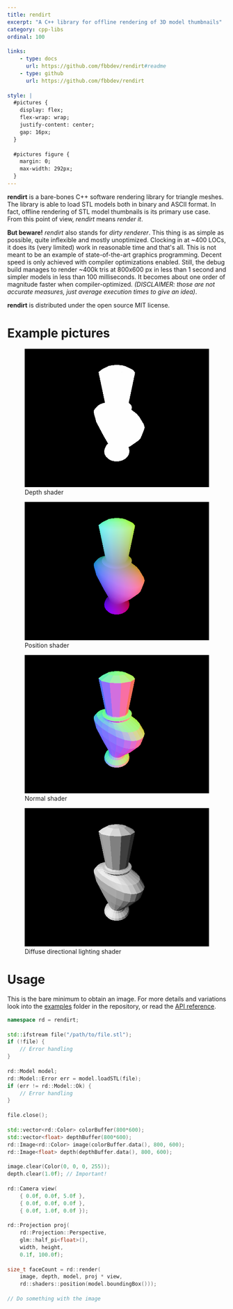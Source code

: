 ```yaml
---
title: rendirt
excerpt: "A C++ library for offline rendering of 3D model thumbnails"
category: cpp-libs
ordinal: 100

links:
    - type: docs
      url: https://github.com/fbbdev/rendirt#readme
    - type: github
      url: https://github.com/fbbdev/rendirt

style: |
  #pictures {
    display: flex;
    flex-wrap: wrap;
    justify-content: center;
    gap: 16px;
  }

  #pictures figure {
    margin: 0;
    max-width: 292px;
  }
---
```


**rendirt** is a bare-bones C++ software rendering library for triangle meshes.
The library is able to load STL models both in binary and ASCII format.
In fact, offline rendering of STL model thumbnails is its primary use case.
From this point of view, *rendirt* means *render it*.

**But beware!** *rendirt* also stands for *dirty renderer*. This thing is as
simple as possible, quite inflexible and mostly unoptimized. Clocking in
at ~400 LOCs, it does its (very limited) work in reasonable time and
that's all. This is not meant to be an example of state-of-the-art graphics
programming. Decent speed is only achieved with compiler optimizations enabled.
Still, the debug build manages to render ~400k tris at 800x600 px in less than
1 second and simpler models in less than 100 milliseconds. It becomes about one
order of magnitude faster when compiler-optimized. *(DISCLAIMER: those are not
accurate measures, just average execution times to give an idea)*.

**rendirt** is distributed under the open source MIT license.

# Example pictures

<div id="pictures">
  <figure>
    <img title="Image rendered with the depth shader" src="/img/rendirt/depth.png">
    <figcaption>Depth shader</figcaption>
  </figure>
  <figure>
    <img title="Image rendered with the position shader" src="/img/rendirt/position.png">
    <figcaption>Position shader</figcaption>
  </figure>
  <figure>
    <img title="Image rendered with the normal shader" src="/img/rendirt/normal.png">
    <figcaption>Normal shader</figcaption>
  </figure>
  <figure>
    <img title="Image rendered with the diffuse directional lighting shader" src="/img/rendirt/diffuseDirectional.png">
    <figcaption>Diffuse directional lighting shader</figcaption>
  </figure>
</div>

# Usage

This is the bare minimum to obtain an image. For more details and variations
look into the [examples](https://github.com/fbbdev/rendirt/tree/master/examples)
folder in the repository, or read the [API reference](https://github.com/fbbdev/rendirt/#api-reference).

```c++
namespace rd = rendirt;

std::ifstream file("/path/to/file.stl");
if (!file) {
    // Error handling
}

rd::Model model;
rd::Model::Error err = model.loadSTL(file);
if (err != rd::Model::Ok) {
    // Error handling
}

file.close();

std::vector<rd::Color> colorBuffer(800*600);
std::vector<float> depthBuffer(800*600);
rd::Image<rd::Color> image(colorBuffer.data(), 800, 600);
rd::Image<float> depth(depthBuffer.data(), 800, 600);

image.clear(Color(0, 0, 0, 255));
depth.clear(1.0f); // Important!

rd::Camera view(
    { 0.0f, 0.0f, 5.0f },
    { 0.0f, 0.0f, 0.0f },
    { 0.0f, 1.0f, 0.0f });

rd::Projection proj(
    rd::Projection::Perspective,
    glm::half_pi<float>(),
    width, height,
    0.1f, 100.0f);

size_t faceCount = rd::render(
    image, depth, model, proj * view,
    rd::shaders::position(model.boundingBox()));

// Do something with the image
```
